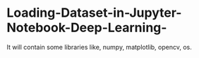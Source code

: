 # Loading-Dataset-in-Jupyter-Notebook-Deep-Learning-
It will contain some libraries like, numpy, matplotlib, opencv, os.
